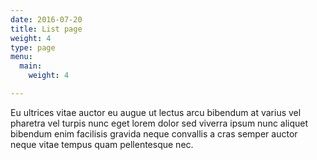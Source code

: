 ```yaml
---
date: 2016-07-20
title: List page
weight: 4
type: page
menu:
  main:
    weight: 4

---
```

<p class='lead'>Eu ultrices vitae auctor eu augue ut lectus arcu bibendum at varius vel pharetra vel turpis nunc eget lorem dolor sed viverra ipsum nunc aliquet bibendum enim facilisis gravida neque convallis a cras semper auctor neque vitae tempus quam pellentesque nec.</p><br>



